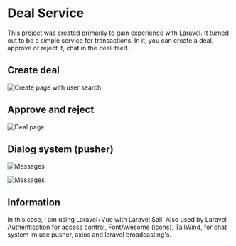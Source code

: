 # Deal Service

This project was created primarily to gain experience with Laravel. It turned out to be a simple service for transactions. In it, you can create a deal, approve or reject it, chat in the deal itself.


## Create deal

![Create page with user search](https://i.imgur.com/gcLH5QO.png)

## Approve and reject

![Deal page](https://i.imgur.com/uHKQgON.png)

## Dialog system (pusher)

![Messages](https://i.imgur.com/JRPYvbu.png)

![Messages](https://i.imgur.com/OOWkkcw.png)

## Information
In this case, I am using Laravel+Vue with Laravel Sail. Also used by Laravel Authentication for access control, FontAwesome (icons), TailWind, for chat system im use pusher, axios and laravel broadcasting's.
